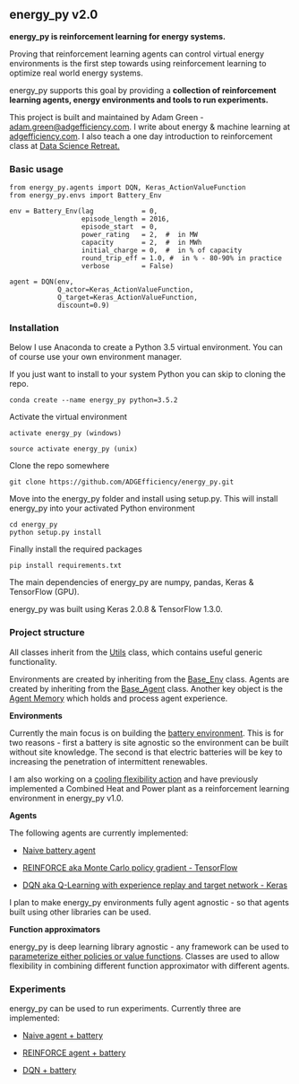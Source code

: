 ## energy_py v2.0

**energy_py is reinforcement learning for energy systems.**

Proving that reinforcement learning agents can control virtual energy environments is the first step towards using reinforcement learning to optimize real world energy systems.

energy_py supports this goal by providing a **collection of reinforcement learning agents, energy environments and tools to run experiments.** 

This project is built and maintained by Adam Green - [adam.green@adgefficiency.com](adam.green@adgefficiency.com).  I write about energy & machine learning at [adgefficiency.com](http://adgefficiency.com/).  I also teach a one day introduction to reinforcement class at [Data Science Retreat.]('https://github.com/ADGEfficiency/DSR_RL')

### Basic usage
```
from energy_py.agents import DQN, Keras_ActionValueFunction
from energy_py.envs import Battery_Env

env = Battery_Env(lag            = 0,
                  episode_length = 2016,
                  episode_start  = 0,
                  power_rating   = 2,  #  in MW
                  capacity       = 2,  #  in MWh
                  initial_charge = 0,  #  in % of capacity
                  round_trip_eff = 1.0, #  in % - 80-90% in practice
                  verbose        = False)

agent = DQN(env,
            Q_actor=Keras_ActionValueFunction,
            Q_target=Keras_ActionValueFunction,
            discount=0.9)
```

### Installation
Below I use Anaconda to create a Python 3.5 virtual environment.  You can of course use your own environment manager.

If you just want to install to your system Python you can skip to cloning the repo.  
```
conda create --name energy_py python=3.5.2
```
Activate the virtual environment
```
activate energy_py (windows)

source activate energy_py (unix)
```
Clone the repo somewhere
```
git clone https://github.com/ADGEfficiency/energy_py.git
```
Move into the energy_py folder and install using setup.py.  This will install energy_py into your activated Python environment
```
cd energy_py
python setup.py install
```
Finally install the required packages
```
pip install requirements.txt
```
The main dependencies of energy_py are numpy, pandas, Keras & TensorFlow (GPU).  

energy_py was built using Keras 2.0.8 & TensorFlow 1.3.0.  

### Project structure

All classes inherit from the [Utils](https://github.com/ADGEfficiency/energy_py/blob/master/energy_py/main/scripts/utils.py) class, which contains useful generic functionality.

Environments are created by inheriting from the [Base_Env](https://github.com/ADGEfficiency/energy_py/blob/master/energy_py/envs/env_core.py) class.  Agents are created by inheriting from the [Base_Agent](https://github.com/ADGEfficiency/energy_py/blob/master/energy_py/agents/agent_core.py) class.  Another key object is the [Agent Memory](https://github.com/ADGEfficiency/energy_py/blob/master/energy_py/agents/memory.py) which holds and process agent experience.  

**Environments**

Currently the main focus is on building the [battery environment](https://github.com/ADGEfficiency/energy_py/tree/master/energy_py/envs/battery).  This is for two reasons - first a battery is site agnostic so the environment can be built without site knowledge.  The second is that electric batteries will be key to increasing the penetration of intermittent renewables.

I am also working on a [cooling flexibility action](https://github.com/ADGEfficiency/energy_py/tree/master/energy_py/envs/precool) and have previously implemented a Combined Heat and Power plant as a reinforcement learning environment in energy_py v1.0.

**Agents**

The following agents are currently implemented:

- [Naive battery agent](https://github.com/ADGEfficiency/energy_py/blob/master/energy_py/agents/naive/naive_battery.py)

- [REINFORCE aka Monte Carlo policy gradient - TensorFlow](https://github.com/ADGEfficiency/energy_py/blob/master/energy_py/agents/policy_based/reinforce.py)

- [DQN aka Q-Learning with experience replay and target network - Keras](https://github.com/ADGEfficiency/energy_py/blob/master/energy_py/agents/Q_learning/DQN.py)

I plan to make energy_py environments fully agent agnostic - so that agents built using other libraries can be used.

**Function approximators**

energy_py is deep learning library agnostic - any framework can be used to [parameterize either policies or value functions](https://github.com/ADGEfficiency/energy_py/tree/master/energy_py/agents/function_approximators).  Classes are used to allow flexibility in combining different function approximator with different agents.

### Experiments

energy_py can be used to run experiments.  Currently three are implemented:

- [Naive agent + battery](https://github.com/ADGEfficiency/energy_py/blob/master/energy_py/main/experiments/battery/naive/naive_battery.py)

- [REINFORCE agent + battery](https://github.com/ADGEfficiency/energy_py/blob/master/energy_py/main/experiments/battery/reinforce/reinforce_battery.py)

- [DQN + battery](https://github.com/ADGEfficiency/energy_py/blob/master/energy_py/main/experiments/battery/DQN_battery.py)
